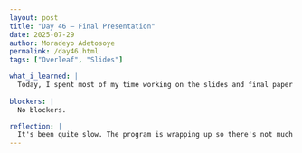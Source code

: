 ```yaml
---
layout: post
title: "Day 46 – Final Presentation"
date: 2025-07-29
author: Moradeyo Adetosoye
permalink: /day46.html
tags: ["Overleaf", "Slides"]

what_i_learned: |
  Today, I spent most of my time working on the slides and final paper on Overleaf. Correcting and tweaking things here and there. Not much else was done other than that. I spent most of my time working on the slides and paper.
  
blockers: |
  No blockers.

reflection: |
  It's been quite slow. The program is wrapping up so there's not much left to do. Tomorrow we'll meet with our faculty mentor and practice for the presentation. We're almost done.
---
```


